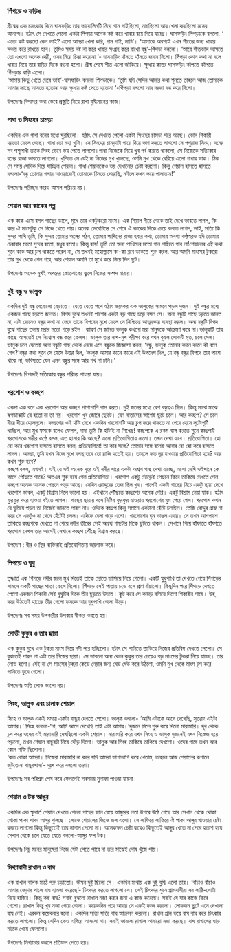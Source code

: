 ### পিঁপড়ে ও ফড়িঙ 
গ্রীষ্মের এক চমৎকার দিনে ঘাসফড়িং তার ভায়োলিনটি নিয়ে গান গাইছিলো, নাচছিলো আর খেলা করছিলো মনের আনন্দে। হঠাৎ সে দেখতে পেলো একটা পিঁপড়া অনেক কষ্ট করে খাবার বয়ে নিয়ে যাচ্ছে। ঘাসফড়িং পিঁপড়াকে বললো, ‘ এতো কষ্ট করছো কেন ভাই? এসো আমরা খেলা করি, গান গাই, নাচি’।
‘আমাকে অবশ্যই এখন শীতের জন্য খাবার সঞ্চয় করে রাখতে হবে। তুমিও সময় নষ্ট না করে খাবার সংগ্রহ করে রাখো বন্ধু’-পিঁপড়া বললো।
‘আরে শীতকাল আসতে তো এখনো অনেক দেরী, ওসব নিয়ে চিন্তা করোনা ‘- ঘাসফড়িং হাঁসতে হাঁসতে জবাব দিলো।
পিঁপড়া কোন কথা না বলে খাবার নিয়ে তার বাড়ির দিকে রওনা হলো।
গ্রীষ্ম শেষে শীত এলো জাঁকিয়ে। ক্ষুধায় কাতর ঘাসফড়িং কাঁপতে কাঁপতে পিঁপড়ার বাড়ি এলো।  
‘আমায় কিছু খেতে দেবে ভাই’-ঘাসফড়িং বললো পিঁপড়াকে।
‘তুমি যদি সেদিন আমার কথা শুনতে তাহলে আজ তোমাকে আমার কাছে আসতে হতোনা আর ক্ষুধায় কষ্ট পেতে হতোনা ‘-পিঁপড়া বললো আর দরজা বন্ধ করে দিলো।  

উপদেশঃ বিপদের কথা ভেবে প্রস্তুতি নিয়ে রাখা বুদ্ধিমানের কাজ।

### গাধা ও সিংহের চামড়া
একদিন এক গাধা বনের মধ্যে ঘুরছিলো। হঠাৎ সে দেখতে পেলো একটা সিংহের চামড়া পরে আছে। কোন শিকারী হয়তো ফেলে গেছে। গাধা তো মহা খুশি। সে সিংহের চামড়াটা গায়ে দিয়ে ভাণ করতে লাগলো সে পশুরাজ সিংহ। বনের সব পশুপাখী তাকে সিংহ ভেবে ভয় পেতে লাগলো।গাধা নিজেকে নিয়ে খুব গর্ব করতে থাকলো, সে নিজেকে সত্যিকার বনের রাজা ভাবতে লাগলো। খুশিতে সে যেই না নিজের মুখ খুলেছে, ওমনি মুখ থেকে বেরিয়ে এলো গাধার ডাক।
ঠিক সে সময় সেদিক দিয়ে যাচ্ছিল শেয়াল। গাধা শেয়ালকেও ভয় দেখানোর চেষ্টা করলো। কিন্তু শেয়াল হাসতে হাসতে বললো-‘বন্ধু তোমার গলার আওয়াজেই তোমাকে চিনতে পেরেছি, নইলে কখন ভয়ে পালাতাম!’  

উপদেশঃ পরিচ্ছদ কারও আসল পরিচয় নয়।

### শেয়াল আর কাকের গল্প
এক কাক এসে বসল গাছের ডালে, মুখে তার একটুকরো মাংস। এক শিয়াল নীচে থেকে তাই দেখে ভাবতে লাগল, কি করে ঐ মাংসটুকু সে নিজে খেতে পায়।অনেক ভেবেচিন্তে সে শেষে ঐ কাকের দিকে চেয়ে বলতে লাগল, ভাই, সত্যি কি সুন্দর পাখি তুমি, কি সুন্দর তোমার অঙ্গের গঠন, তোমার পাখিদের রাজা হবার কথা, তোমার অবশ্য কণ্ঠস্বরও যদি তোমার চেহারার মতো সুন্দর হতো, মধুর হতো। কিন্তু হায়! তুমি তো অন্য পাখিদের মতো গান গাইতে পার না!শেয়ালের এই কথা শুনে কাক আর চুপ থাকতে পারল না, সে তখনই মহোল্লাসে কা-কা রবে ডাকতে শুরু করল. আর অমনি মাংসের টুকরো তার মুখ থেকে গেল পরে, আর শেয়াল অমনি তা মুখে করে নিয়ে দিল ছুট।

উপদেশঃ অনেক মূর্খই অপরের স্তোতবাক্যে ভুলে নিজের সম্পদ হারায়।  

### দুই বন্ধু ও ভাল্লুক  
একদিন দুই বন্ধু বেরোলো বেড়াতে। যেতে যেতে পথে হঠাৎ ভয়ংকর এক ভালুকের সামনে পড়ল দুজন। দুই বন্ধুর মধ্যে একজন গাছে চড়তে জানত। বিপদ বুঝে তখনই পাশের একটা বড় গাছে চড়ে বসল সে। অন্য বন্ধুটি গাছে চড়তে জানত না, এটা জেনেও বন্ধুর কথা না ভেবে তাকে বিপদের মুখে ফেলে সে নিশ্চিন্তে আত্নরক্ষার ব্যবস্থা করল। অন্য বন্ধুটি বিপদ বুঝে গাছের তলায় মরার মতো পড়ে রইল। কারণ সে জানত ভালুক কখনো মরা মানুষকে আক্রমণ করে না।ভালুকটি তার কাছে আসতেই সে নিঃশ্বাস বন্ধ করে ফেলল। ভালুক তার নাখ-মুখ পরীক্ষা করে যখন বুঝল লোকটি মৃত, চলে গেল। ভালুক চলে যেতেই অন্য বন্ধুটি গাছ থেকে নেমে এসে বন্ধুকে জিজ্ঞাসা করল, ‘বন্ধু, ভালুক তোমার কানে কানে কী বলে গেল?’বন্ধুর কথা শুনে সে হেসে উত্তর দিল, ‘ভালুক আমার কানে কানে এই উপদেশ দিল, যে বন্ধু বন্ধুর বিপদে তার পাশে থাকে না, ভবিষ্যতে যেন এমন বন্ধুর সঙ্গে আর পথ না চলি।’  

উপদেশঃ বিপদেই সত্যিকার বন্ধুর পরিচয় পাওয়া যায়।  

### খরগোশ ও কচ্ছপ 
 
একদা এক বনে এক খরগোশ আর কচ্ছপ পাশাপাশি বাস করত। দুই জনের মধ্যে বেশ বন্ধুত্বও ছিল। কিন্তু মাঝে মাঝে ঝগড়াঝাটি যে হতো না তা নয়। খরগোশ খুব জোরে ছোটে। যেন বাতাসের আগেই ছুটে চলে। আর কচ্ছপ? সে চলে ধীরে ধীরে হেলেদুলে। কচ্ছপের ওই হাঁটা দেখে একদিন খরগোশটি আর চুপ করে থাকতে না পেরে হেসে লুটোপুটি খাচ্ছিল, আর মুখ ফসকে বলেও ফেলল, দাদা তুমি কি হাঁটাই না শিখেছ!
কচ্ছপকে এ রকম ব্যঙ্গ করতে শুনে কচ্ছপটি খরগোশকে গম্ভীর কণ্ঠে বলল, এত হাসার কি আছে? এসো প্রতিযোগিতায় নামো। তখন দেখা যাবে।
প্রতিযোগিতা। হো হো করে খরগোশ হাসতে হাসতে বলল, প্রতিযোগিতা! তা কার সঙ্গে? তোমার সঙ্গে বলেই আবার হো হো করে হাসতে লাগল। আচ্ছা, তুমি যখন নিজে মুখে বলছ তবে তো রাজি হতেই হয়। তাহলে কত দূর যাওয়ার প্রতিযোগিতা হবে? আর কখন শুরু হবে?  
কচ্ছপ বলল, এখনই। ওই যে ওই অনেক দূরে ওই নদীর ধারে একটা অশ্বত্থ গাছ দেখা যাচ্ছে, এসো দেখি ওইখানে কে আগে পৌঁছতে পারে?
অতএব শুরু হয়ে গেল প্রতিযোগিতা। খরগোশ একটু দৌড়েই পেছনে ফিরে তাকিয়ে দেখতে পেল কচ্ছপ অনেক অনেক পেছনে পড়ে আছে। সেদিন রোদ্দুরের তেজ ছিল খুব। পাশেই একটা গাছের নিচে একটু ছায়া দেখে খরগোশ ভাবল, একটু বিশ্রাম নিলে ভালো হয়। এইখানে পৌঁছতে কচ্ছপের অনেক দেরি। একটু বিশ্রাম নেয়া যাক। হঠাৎ ফুরফুর করে হাওয়া বইতে লাগল। গাছের ছায়ায় বসে মিষ্টির ফুরফুর হাওয়ায় খরগোশের ঘুম পেয়ে গেল। খরগোশ কখন যে ঘুমিয়ে পড়ল তা নিজেই জানতে পারল না।
ওদিকে কচ্ছপ কিন্তু সমানে একটানা হেঁটে চলছিল। তেজি রোদ্দুর গ্রাহ্য না করে সে একটুও না থেমে হেঁটেই চলল।
এদিকে বেলা পড়ে এলো। খরগোশের ঘুম ভাঙল এবার। সে তখন আশপাশে তাকিয়ে কচ্ছপকে দেখতে না পেয়ে নদীর তীরের সেই অশ্বত্থ গাছটার দিকে ছুটতে থাকল। সেখানে গিয়ে হাঁফাতে হাঁফাতে খরগোশ দেখল তার আগেই সেখানে কচ্ছপ পৌঁছে বিশ্রাম করছে।  

উপদেশ : ধীর ও স্থির ব্যক্তিরাই প্রতিযোগিতায় জয়লাভ করে।

### পিপড়ে ও ঘুঘু
 
তৃষ্ণার্ত এক পিঁপড়ে নদীর জলে মুখ দিতেই তাকে স্রোতে ভাসিয়ে নিয়ে গেলো। একটি ঘুঘুপাখি তা দেখতে পেয়ে পিঁপড়ের সামনে একটি গাছের পাতা ফেলে দিলো। পিঁপড়ে সেই পাতায় চড়ে বসে প্রাণ বাঁচালো।
কিছুদিন পরে পিঁপড়ে দেখতে পেলো একজন শিকারী সেই ঘুঘুটির দিকে তীর ছুড়তে উদ্যত। কুট করে সে কামড় বসিয়ে দিলো শিকারীর পায়ে। উহ্ করে উঠতেই হাতের তীর গেলো ফসকে আর ঘুঘুপাখি গেলো উড়ে।  

উপদেশঃ সব সময় উপকারীর উপকার স্বীকার করতে হয়।  

### লোভী কুকুর ও তার ছায়া  

এক কুকুর মুখে এক টুকরা মাংস নিয়ে নদী পার হচ্ছিলো। হটাৎ সে পানিতে তাকিয়ে নিজের প্রতিবিম্ব দেখতে পেলো। সে বুঝতেই পারল না এটা তার নিজের ছায়া। সে ভাবলো অন্য কোন কুকুর তার চেয়েও বড় মাংসের টুকরা নিয়ে যাচ্ছে। তার লোভ হলো। যেই না সে মাংসের টুকরা কেড়ে নেয়ার জন্য ঘেউ ঘেউ করে উঠলো, ওমনি মুখ থেকে মাংস টুপ করে পানিতে ডুবে গেলো।

উপদেশঃ অতি লোভ ভালো নয়।

### সিংহ, ভাল্লুক এবং চালাক শেয়াল  

সিংহ ও ভালুক একই সময়ে একটা বাছুর দেখতে পেলো। ভালুক বললো- ‘আমি এটাকে আগে দেখেছি, সুতরাং এইটা আমার।’ সিংহ বললো-‘না, আমি আগে দেখেছি তাই এটা আমার।’দুজনে মিলে শুরু করে দিলো মারামারি।
দূর থেকে চুপ করে ওদের এই মারামারি দেখছিলো একটা শেয়াল। মারামারি করে যখন সিংহ ও ভালুক দুজনেই যখন নিস্তেজ হয়ে পড়লো, তখন শেয়াল বাছুরটা নিয়ে দৌড় দিলো। ভালুক আর সিংহ তাকিয়ে তাকিয়ে দেখলো। ওদের গায়ে তখন আর কোন শক্তি ছিলোনা।  
‘কত বোকা আমরা। নিজেরা মারামারি না করে যদি আমরা ভাগাভাগি করে খেতাম, তাহলে আজ শেয়ালের কপালে জুটতোনা বাছুরখানা’- দুঃখ করে বললো তারা।  

উপদেশঃ সব পরিশ্রম শেষ করে ফেললেই সবসময় মুনাফা পাওয়া যায়না।  

### শেয়াল ও টক আঙুর

একদিন এক ক্ষুধার্ত শেয়াল দেখতে পেলো গাছের ডাল বেয়ে আঙ্গুরের লতা উপরে উঠে গেছে আর সেখান থেকে থোকা থোকা পাকা পাকা আঙ্গুর ঝুলছে। লোভে শেয়ালের জিভে জল এলো। সে লাফিয়ে লাফিয়ে ঐ পাকা আঙ্গুর খাওয়ার চেষ্টা করতে লাগলো কিন্তু কিছুতেই তার নাগাল পেলো না।
অনেকক্ষন চেষ্টা করেও কিছুতেই আঙ্গুর খেতে না পেরে হতাশ হয়ে সেখান থেকে চলে যেতে যেতে বললো-আঙ্গুর ফল টক।  

উপদেশঃ নিচু মনের মানুষেরা নিজে যেটা পেতে পারে না তার মাঝেই দোষ খুঁজে পায়।  

### মিথ্যাবাদী রাখাল ও বাঘ  

এক রাখাল বালক মাঠে গরু চড়াতো। ভীষন দুষ্টু ছিলো সে। একদিন মাথায় এক দুষ্টু বুদ্ধি এলো তার। ‘বাঁচাও বাঁচাও আমার ভেড়ার পালে বাঘ হামলা করেছে’- চিৎকার করতে লাগলো সে। সেই চিৎকার শুনে গ্রামবাসীরা সব লাঠি-সোটা নিয়ে হাজির। কিন্তু কই বাঘ? সবাই বুঝলো রাখাল মজা করার জন্য এ কাজ করেছে। সবাই যে যার কাজে ফিরে গেলো।
রাখাল কিন্তু খুব মজা পেয়ে গেলো। কয়েকদিন পরে আবার সে একই কাজ করলো। লোকজন ছুটে এসে দেখলো বাঘ নেই। এরকম কয়েকবার হলো।
একদিন সত্যি সত্যি বাঘ আক্রমন করলো। রাখাল প্রান ভয়ে বাঘ বাঘ করে চিৎকার করতে লাগলো। কিন্তু সেদিন কেও এগিয়ে আসলো না। সবাই ভাবলো রাখাল আবারো মজা করছে। বাঘ রাখালের ঘাড় মটকে খেয়ে ফেললো।  

উপদেশঃ মিথ্যাচার করলে প্রতিফল পেতে হয়।


